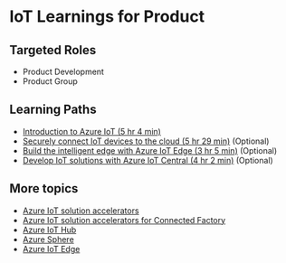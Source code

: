 # IoT Learnings for Product

## Targeted Roles

* Product Development
* Product Group

## Learning Paths

* [Introduction to Azure IoT (5 hr 4 min)](https://docs.microsoft.com/en-us/learn/paths/introduction-to-azure-iot/) 
* [Securely connect IoT devices to the cloud  (5 hr 29 min)](https://docs.microsoft.com/learn/paths/securely-connect-iot-devices/) (Optional)
* [Build the intelligent edge with Azure IoT Edge (3 hr 5 min)](https://docs.microsoft.com/learn/paths/build-intelligent-edge-with-azure-iot-edge/) (Optional)
* [Develop IoT solutions with Azure IoT Central (4 hr 2 min)](https://docs.microsoft.com/learn/paths/develop-iot-solutions-with-azure-iot-central/) (Optional)

## More topics

* [Azure IoT solution accelerators](https://docs.microsoft.com/en-us/azure/iot-accelerators/about-iot-accelerators)
* [Azure IoT solution accelerators for Connected Factory](https://www.azureiotsolutions.com/Accelerators#description/connected-factory)
* [Azure IoT Hub](https://azure.microsoft.com/en-us/services/iot-hub/)
* [Azure Sphere](https://azure.microsoft.com/en-us/services/azure-sphere/)
* [Azure IoT Edge](https://azure.microsoft.com/en-us/services/iot-edge/)